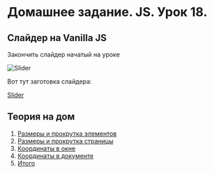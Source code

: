 # Домашнее задание. JS. Урок 18.

## Слайдер на Vanilla JS

Закончить слайдер начатый на уроке

![Slider](https://raw.githubusercontent.com/puzankov/javascript_hw/master/lesson18/slider.png)

Вот тут заготовка слайдера:

[Slider](https://github.com/puzankov/javascript_hw/tree/master/slider1)


## Теория на дом

1. [Размеры и прокрутка элементов](http://learn.javascript.ru/metrics)
2. [Размеры и прокрутка страницы](http://learn.javascript.ru/metrics-window)
3. [Координаты в окне](http://learn.javascript.ru/coordinates)
4. [Координаты в документе](http://learn.javascript.ru/coordinates-document)
5. [Итого](http://learn.javascript.ru/dom-cheatsheet)
